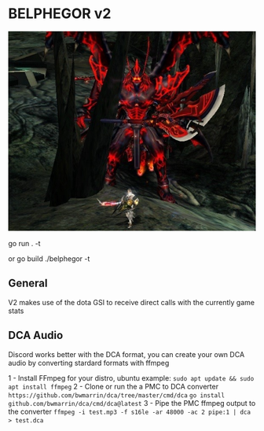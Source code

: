 # BELPHEGOR v2

![Belphegor](dev_assets/belphegor.png?raw=true "Belphegor")

go run . -t <BOT-TOKEN>

or
go build
./belphegor -t <BOT-TOKEN>

## General
V2 makes use of the dota GSI to receive direct calls with the currently game stats

## DCA Audio
Discord works better with the DCA format, you can create your own DCA audio by converting stardard formats with ffmpeg

1 - Install FFmpeg for your distro, ubuntu example: 
`sudo apt update && sudo apt install ffmpeg`
2 - Clone or run the a PMC to DCA converter
`https://github.com/bwmarrin/dca/tree/master/cmd/dca`
`go install github.com/bwmarrin/dca/cmd/dca@latest`
3 - Pipe the PMC ffmpeg output to the converter
`ffmpeg -i test.mp3 -f s16le -ar 48000 -ac 2 pipe:1 | dca > test.dca`

